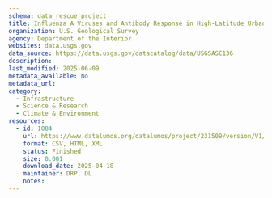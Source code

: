 ```yaml
---
schema: data_rescue_project 
title: Influenza A Viruses and Antibody Response in High-Latitude Urban Wintering Mallards (Anas platyrhynchos), Alaska, 2012-2015
organization: U.S. Geological Survey
agency: Department of the Interior
websites: data.usgs.gov
data_source: https://data.usgs.gov/datacatalog/data/USGSASC136
description: 
last_modified: 2025-06-09
metadata_available: No
metadata_url: 
category:
  - Infrastructure 
  - Science & Research 
  - Climate & Environment 
resources:
  - id: 1084
    url: https://www.datalumos.org/datalumos/project/231509/version/V1/view
    format: CSV, HTML, XML
    status: Finished
    size: 0.001
    download_date: 2025-04-18
    maintainer: DRP, DL
    notes: 
---
```

